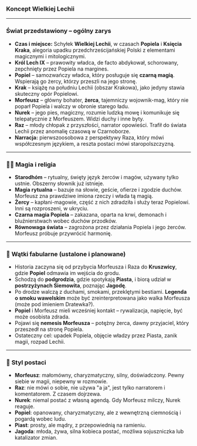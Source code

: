 
### **Koncept Wielkiej Lechii**

---

### **Świat przedstawiony – ogólny zarys**

* **Czas i miejsce:** Schyłek **Wielkiej Lechii**, w czasach **Popiela** i **Księcia Kraka**, alegoria upadku przedchrześcijańskiej Polski z elementami magicznymi i mitologicznymi.
* **Król Lech IX** – prawowity władca, de facto abdykował, schorowany, zepchnięty przez Popiela na margines.
* **Popiel** – samozwańczy władca, który posługuje się **czarną magią**. Wspierają go żercy, którzy przeszli na jego stronę.
* **Krak** – książę na południu Lechii (obszar Krakowa), jako jedyny stawia skuteczny opór Popielowi.
* **Morfeusz** – główny bohater, **żerca**, tajemniczy wojownik-mag, który nie poparł Popiela i walczy w obronie starego ładu.
* **Nurek** – jego pies, magiczny, rozumie ludzką mowę i komunikuje się telepatycznie z Morfeuszem. Widzi duchy i inne byty.
* **Raz** – młody chłopak z przyszłości, narrator opowieści. Trafił do świata Lechii przez anomalię czasową w Czarnoborze.
* **Narracja:** pierwszoosobowa z perspektywy Raza, który mówi współczesnym językiem, a reszta postaci mówi staropolszczyzną.

---

### 🧙‍♂️ **Magia i religia**

* **Starodhóm** – rytualny, święty język żerców i magów, używany tylko ustnie. Obszerny słownik już istnieje.
* **Magia rytualna** – bazuje na słowie, geście, ofierze i zgodzie duchów. Morfeusz zna prawdziwe imiona rzeczy i włada tą magią.
* **Żercy** – kapłani-magowie, część z nich zdradziła i służy teraz Popielowi. Inni są rozproszeni, w ukryciu.
* **Czarna magia Popiela** – zakazana, oparta na krwi, demonach i bluźnierstwach wobec duchów przodków.
* **Równowaga świata** – zagrożona przez działania Popiela i jego żerców. Morfeusz próbuje przywrócić harmonię.

---

### 🧩 **Wątki fabularne (ustalone i planowane)**

* Historia zaczyna się od przybycia Morfeusza i Raza do **Kruszwicy**, gdzie **Popiel** odmawia im wejścia do grodu.
* Schodzą do **podgrodzia**, gdzie spotykają **Piasta**, i biorą udział w **postrzyżynach Siemowita**, poznając **Jagodę**.
* Po drodze walczą z duchami, smokami, przeklętymi bestiami. **Legenda o smoku wawelskim** może być zreinterpretowana jako walka Morfeusza (może pod imieniem Dratewka?).
* **Popiel** i Morfeusz mieli wcześniej kontakt – rywalizacja, napięcie, być może osobista zdrada.
* Pojawi się **nemesis Morfeusza** – potężny żerca, dawny przyjaciel, który przeszedł na stronę Popiela.
* Ostateczny cel: upadek Popiela, objęcie władzy przez Piasta, zanik magii, rozpad Lechii.

---

### 👥 **Styl postaci**

* **Morfeusz**: małomówny, charyzmatyczny, silny, doświadczony. Pewny siebie w magii, niepewny w rozmowie.
* **Raz**: nie mówi o sobie, nie używa "a ja", jest tylko narratorem i komentatorem. Z czasem dojrzewa.
* **Nurek**: niemal postać z własną agendą. Gdy Morfeusz milczy, Nurek reaguje.
* **Popiel**: opanowany, charyzmatyczny, ale z wewnętrzną ciemnością i pogardą wobec ludu.
* **Piast**: prosty, ale mądry, z przepowiednią na ramieniu.
* **Jagoda**: młoda, żywa, silna kobieca postać, możliwa sojuszniczka lub katalizator zmian.